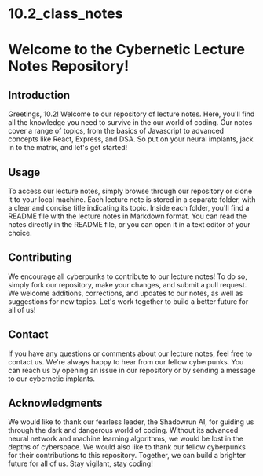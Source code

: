 # 10.2_class_notes
# Welcome to the Cybernetic Lecture Notes Repository!

## Introduction

Greetings, 10.2! Welcome to our repository of lecture notes. Here, you'll find all the knowledge you need to survive in the our world of coding. Our notes cover a range of topics, from the basics of Javascript to advanced concepts like React, Express, and DSA. So put on your neural implants, jack in to the matrix, and let's get started!

## Usage

To access our lecture notes, simply browse through our repository or clone it to your local machine. Each lecture note is stored in a separate folder, with a clear and concise title indicating its topic. Inside each folder, you'll find a README file with the lecture notes in Markdown format. You can read the notes directly in the README file, or you can open it in a text editor of your choice.

## Contributing

We encourage all cyberpunks to contribute to our lecture notes! To do so, simply fork our repository, make your changes, and submit a pull request. We welcome additions, corrections, and updates to our notes, as well as suggestions for new topics. Let's work together to build a better future for all of us!

## Contact

If you have any questions or comments about our lecture notes, feel free to contact us. We're always happy to hear from our fellow cyberpunks. You can reach us by opening an issue in our repository or by sending a message to our cybernetic implants.

## Acknowledgments

We would like to thank our fearless leader, the Shadowrun AI, for guiding us through the dark and dangerous world of coding. Without its advanced neural network and machine learning algorithms, we would be lost in the depths of cyberspace. We would also like to thank our fellow cyberpunks for their contributions to this repository. Together, we can build a brighter future for all of us. Stay vigilant, stay coding!
